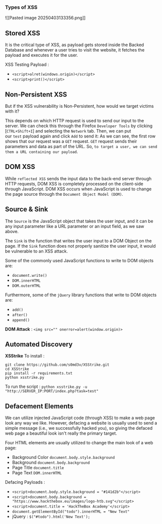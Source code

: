 ### Types of XSS
![[Pasted image 20250403133356.png]]

## Stored XSS
It is the critical type of XSS, as payload gets stored inside the Backed Database and whenever a user tries to visit the website, it fetches the payload and executes it for the user.

XSS Testing Payload :  
- `<script>alret(windows.origin)</script>`
- `<script>print()</script>`

## Non-Persistent XSS
But if the XSS vulnerability is Non-Persistent, how would we target victims with it?

This depends on which HTTP request is used to send our input to the server. We can check this through the Firefox `Developer Tools` by clicking [`CTRL+Shift+I`] and selecting the `Network` tab. Then, we can put our `test` payload again and click `Add` to send it:
As we can see, the first row shows that our request was a `GET` request. `GET` request sends their parameters and data as part of the URL. So, `to target a user, we can send them a URL containing our payload`.

## DOM XSS
While `reflected XSS` sends the input data to the back-end server through HTTP requests, DOM XSS is completely processed on the client-side through JavaScript. DOM XSS occurs when JavaScript is used to change the page source through the `Document Object Model (DOM)`.

## Source & Sink
The `Source` is the JavaScript object that takes the user input, and it can be any input parameter like a URL parameter or an input field, as we saw above.

The `Sink` is the function that writes the user input to a DOM Object on the page. If the `Sink` function does not properly sanitize the user input, it would be vulnerable to an XSS attack.

Some of the commonly used JavaScript functions to write to DOM objects are:
- `document.write()`
- `DOM.innerHTML`
- `DOM.outerHTML`

Furthermore, some of the `jQuery` library functions that write to DOM objects are:
- `add()`
- `after()`
- `append()`

**DOM Attack** :  `<img src="" onerror=alert(window.origin)>`

## Automated Discovery
**XSStrike**
To install : 
```
git clone https://github.com/s0md3v/XSStrike.git
cd XSStrike
pip install -r requirements.txt
python xsstrike.py
```

To run the script : `python xsstrike.py -u "http://SERVER_IP:PORT/index.php?task=test"`

## Defacement Elements

We can utilize injected JavaScript code (through XSS) to make a web page look any way we like. However, defacing a website is usually used to send a simple message (i.e., we successfully hacked you), so giving the defaced web page a beautiful look isn't really the primary target.

Four HTML elements are usually utilized to change the main look of a web page:

- Background Color `document.body.style.background`
- Background `document.body.background`
- Page Title `document.title`
- Page Text `DOM.innerHTML`

Defacing Payloads : 
- `<script>document.body.style.background = "#141d2b"</script>`
- `<script>document.body.background = "https://www.hackthebox.eu/images/logo-htb.svg"</script>`
- `<script>document.title = 'HackTheBox Academy'</script>`
- `document.getElementById("todo").innerHTML = "New Text"`
- jQuery : `$("#todo").html('New Text');`